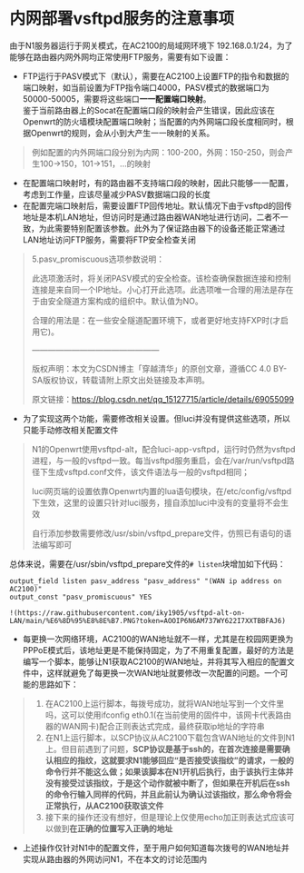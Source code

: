 # 内网部署vsftpd服务的注意事项
由于N1服务器运行于网关模式，在AC2100的局域网环境下 192.168.0.1/24，为了能够在路由器内网外网均正常使用FTP服务，需要有如下设置：
 - FTP运行于PASV模式下（默认），需要在AC2100上设置FTP的指令和数据的端口映射，如当前设置为FTP指令端口4000，PASV模式的数据端口为50000-50005，需要将这些端口**一一配置端口映射**。<br>鉴于当前路由器上的Socat在配置端口段的映射会产生错误，因此应该在Openwrt的防火墙模块配置端口映射；当配置的内外网端口段长度相同时，根据Openwrt的规则，会从小到大产生一一映射的关系。<br>
> 例如配置的内外网端口段分别为内网：100-200，外网：150-250，则会产生100→150，101→151，...的映射
  
 - 在配置端口映射时，有的路由器不支持端口段的映射，因此只能够一一配置，考虑到工作量，应该尽量减少PASV数据端口段的长度
 - 在配置完端口映射后，需要设置FTP回传地址。默认情况下由于vsftpd的回传地址是本机LAN地址，但访问时是通过路由器WAN地址进行访问，二者不一致，为此需要特别配置该参数。此外为了保证路由器下的设备还能正常通过LAN地址访问FTP服务，需要将FTP安全检查关闭<br>
> 5.pasv_promiscuous选项参数说明：
> 
> 此选项激活时，将关闭PASV模式的安全检查。该检查确保数据连接和控制连接是来自同一个IP地址。小心打开此选项。此选项唯一合理的用法是存在于由安全隧道方案构成的组织中。默认值为NO。
> 
> 合理的用法是：在一些安全隧道配置环境下，或者更好地支持FXP时(才启用它)。
> 
> ————————————————
> 
> 版权声明：本文为CSDN博主「穿越清华」的原创文章，遵循CC 4.0 BY-SA版权协议，转载请附上原文出处链接及本声明。
> 
> 原文链接：https://blog.csdn.net/qq_15127715/article/details/69055099
 - 为了实现这两个功能，需要修改相关设置。但luci并没有提供这些选项，所以只能手动修改相关配置文件<br>

> N1的Openwrt使用vsftpd-alt，配合luci-app-vsftpd，运行时仍然为vsftpd进程，与一般的vsftpd一致。每当vsftpd服务重启，会在/var/run/vsftpd路径下生成vsftpd.conf文件，该文件语法与一般的vsftpd相同；
> 
> luci网页端的设置依靠Openwrt内置的lua语句模块，在/etc/config/vsftpd下生效，这里的设置只针对luci服务，擅自添加luci中没有的变量将不会生效
> 
> 自行添加参数需要修改/usr/sbin/vsftpd_prepare文件，仿照已有语句的语法编写即可

总体来说，需要在/usr/sbin/vsftpd_prepare文件的`# listen`块增加如下代码：

    output_field listen pasv_address "pasv_address" "(WAN ip address on AC2100)"
    output_const "pasv_promiscuous" YES

    !(https://raw.githubusercontent.com/iky1905/vsftpd-alt-on-LAN/main/%E6%8D%95%E8%8E%B7.PNG?token=AOOIP6N6AM737WY622I7XXTBBFAJ6)
 - 每更换一次网络环境，AC2100的WAN地址就不一样，尤其是在校园网更换为PPPoE模式后，该地址更是不能保持固定，为了不用重复配置，最好的方法是编写一个脚本，能够让N1获取AC2100的WAN地址，并将其写入相应的配置文件中，这样就避免了每更换一次WAN地址就要修改一次配置的问题。一个可能的思路如下：
> 1. 在AC2100上运行脚本，每拨号成功，就将WAN地址写到一个文件里吗，这可以使用ifconfig eth0.1(在当前使用的固件中，该网卡代表路由器的WAN网卡)配合正则表达式完成，最终获取ip地址的字符串
> 2. 在N1上运行脚本，以SCP协议从AC2100下载包含WAN地址的文件到N1上。但目前遇到了问题，**SCP协议是基于ssh的，在首次连接是需要确认相应的指纹，这就要求N1能够回应“是否接受该指纹”的请求，一般的命令行并不能这么做；如果该脚本在N1开机后执行，由于该执行主体并没有接受过该指纹，于是这个动作就被中断了，但如果在开机后在ssh的命令行输入同样的代码，并且此前认为确认过该指纹，那么命令将会正常执行，从AC2100获取该文件**
> 3. 接下来的操作还没有想好，但是理论上仅使用echo加正则表达式应该可以做到**在正确的位置写入正确的地址**
 - 上述操作仅针对N1中的配置文件，至于用户如何知道每次拨号的WAN地址并实现从路由器的外网访问N1，不在本文的讨论范围内
